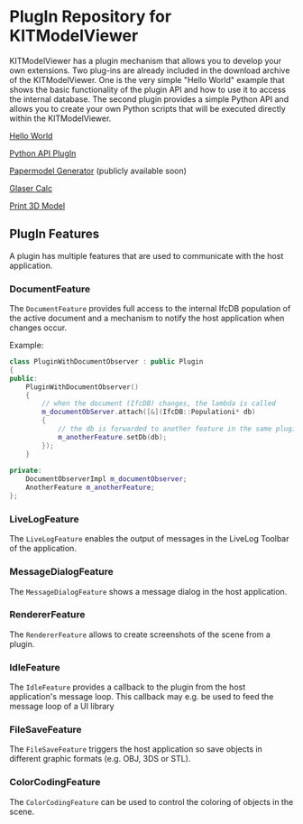 # PlugIn Repository for KITModelViewer
KITModelViewer has a plugin mechanism that allows you to develop your own extensions.
Two plug-ins are already included in the download archive of the KITModelViewer. One is the very simple "Hello World" example that shows the basic functionality of the plugin API and how to use it to access the internal database. The second plugin provides a simple Python API and allows you to create your own Python scripts that will be executed directly within the KITModelViewer.

[Hello World](https://github.com/KIT-IAI/SDM_Plugin_HelloWorld)

[Python API PlugIn](https://github.com/KIT-IAI/SDM_Plugin_Python)

[Papermodel Generator](https://github.com/KIT-IAI/SDM_Plugin_Papermodel) (publicly available soon)

[Glaser Calc](https://github.com/KIT-IAI/SDM_Plugin_GlaserCalc)

[Print 3D Model](https://github.com/KIT-IAI/SDM_Plugin_Print3DModel)

## PlugIn Features

A plugin has multiple features that are used to communicate with the host application. 

### DocumentFeature

The ``DocumentFeature`` provides full access to the internal IfcDB population of the active document and a mechanism to notify the host application when changes occur.

Example:

```c++
class PluginWithDocumentObserver : public Plugin
{
public:
    PluginWithDocumentObserver()
    {
        // when the document (IfcDB) changes, the lambda is called
        m_documentObServer.attach([&](IfcDB::Populationi* db)
        {
            // the db is forwarded to another feature in the same plugin
            m_anotherFeature.setDb(db);
        });
    }
    
private:
    DocumentObserverImpl m_documentObserver;
    AnotherFeature m_anotherFeature;
};
```

### LiveLogFeature

The ``LiveLogFeature`` enables the output of messages in the LiveLog Toolbar of the application.

### MessageDialogFeature

The ``MessageDialogFeature`` shows a message dialog in the host application.

### RendererFeature

The ``RendererFeature`` allows to create screenshots of the scene from a plugin.

### IdleFeature

The ``IdleFeature`` provides a callback to the plugin from the host application's message loop. This callback may e.g. be used to feed the message loop of a UI library 

### FileSaveFeature

The ``FileSaveFeature`` triggers the host application so save objects in different graphic formats (e.g. OBJ, 3DS or STL).

### ColorCodingFeature

The ``ColorCodingFeature`` can be used to control the coloring of objects in the scene.
